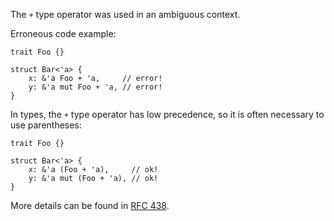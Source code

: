 The `+` type operator was used in an ambiguous context.

Erroneous code example:

```compile_fail,E0178
trait Foo {}

struct Bar<'a> {
    x: &'a Foo + 'a,     // error!
    y: &'a mut Foo + 'a, // error!
}
```

In types, the `+` type operator has low precedence, so it is often necessary
to use parentheses:

```
trait Foo {}

struct Bar<'a> {
    x: &'a (Foo + 'a),     // ok!
    y: &'a mut (Foo + 'a), // ok!
}
```

More details can be found in [RFC 438].

[RFC 438]: https://github.com/rust-lang/rfcs/pull/438
